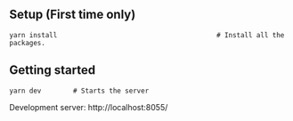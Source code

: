 ## Setup (First time only)

```
yarn install                                        # Install all the packages.
```

## Getting started

```
yarn dev        # Starts the server
```

Development server: http://localhost:8055/
